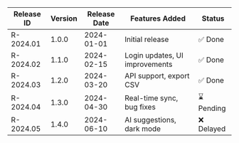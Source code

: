 | Release ID | Version | Release Date | Features Added                   | Status   |
|------------|---------|--------------|----------------------------------|----------|
| R-2024.01  | 1.0.0   | 2024-01-01   | Initial release                  | ✅ Done   |
| R-2024.02  | 1.1.0   | 2024-02-15   | Login updates, UI improvements  | ✅ Done   |
| R-2024.03  | 1.2.0   | 2024-03-20   | API support, export CSV         | ✅ Done   |
| R-2024.04  | 1.3.0   | 2024-04-30   | Real-time sync, bug fixes       | ⌛ Pending|
| R-2024.05  | 1.4.0   | 2024-06-10   | AI suggestions, dark mode       | ❌ Delayed|
